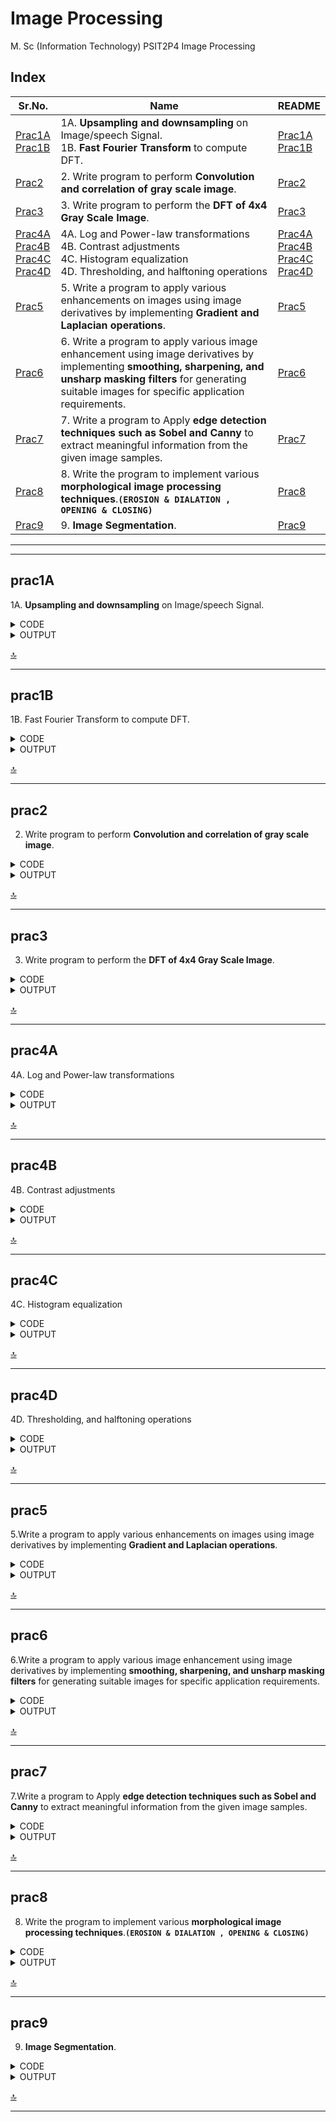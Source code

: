 # Image Processing

M. Sc (Information Technology)
PSIT2P4 Image Processing

## Index

| Sr.No. | Name | README |
|---	|---	|---	|
| [Prac1A](/MscIT/Semester%202/ImageProcessing/Practical%201/)  <br> [Prac1B](/MscIT/Semester%202/ImageProcessing/Practical%201/) | 1A. **Upsampling and downsampling** on Image/speech Signal. <br> 1B. **Fast Fourier Transform** to compute DFT. 	| [Prac1A](#prac1A) <br> [Prac1B](#prac1B) |
| [Prac2](/MscIT/Semester%202/ImageProcessing/Practical%202/) 	| 2. Write program to perform **Convolution and correlation of gray scale image**. 	| [Prac2](#prac2) 	|
|  [Prac3](/MscIT/Semester%202/ImageProcessing/Practical%203/)	|  3. Write program to perform the **DFT of 4x4 Gray Scale Image**. 	| [Prac3](#prac3) 	|
| [Prac4A](/MscIT/Semester%202/ImageProcessing/Practical%201/)  <br> [Prac4B](/MscIT/Semester%202/ImageProcessing/Practical%201/) <br> [Prac4C](/MscIT/Semester%202/ImageProcessing/Practical%201/) <br> [Prac4D](/MscIT/Semester%202/ImageProcessing/Practical%201/)	| 4A. Log and Power-law transformations <br> 4B. Contrast adjustments <br> 4C. Histogram equalization <br> 4D. Thresholding, and halftoning operations 	|  [Prac4A](#prac4A) <br> [Prac4B](#prac4B)	<br> [Prac4C](#prac4C) <br> [Prac4D](#prac4D) |
|  [Prac5](/MscIT/Semester%202/ImageProcessing/Practical%205/)	| 5. Write a program to apply various enhancements on images using image derivatives by implementing **Gradient and Laplacian operations**. 	|  [Prac5](#prac5)	|
| [Prac6](/MscIT/Semester%202/ImageProcessing/Practical%206/) 	| 6. Write a program to apply various image enhancement using image derivatives by implementing **smoothing, sharpening, and unsharp masking filters** for generating suitable images for specific application requirements. 	| [Prac6](#prac6) 	|
| [Prac7](/MscIT/Semester%202/ImageProcessing/Practical%207/) 	| 7. Write a program to Apply **edge detection techniques such as Sobel and Canny** to extract meaningful information from the given image samples. 	|  [Prac7](#prac7)	|
|  [Prac8](/MscIT/Semester%202/ImageProcessing/Practical%208/)	| 8. Write the program to implement various **morphological image processing techniques**.**`(EROSION & DIALATION , OPENING & CLOSING)`** 	| [Prac8](#prac8) 	|
|  [Prac9](/MscIT/Semester%202/ImageProcessing/Practical%209/)	| 9. **Image Segmentation**. 	| [Prac9](#prac9) 	|


******************
---------------------

## prac1A

1A. **Upsampling and downsampling** on Image/speech Signal.


<details>
<summary>CODE</summary>


```python
# Downsampling

import os 
os.sys.path 
import cv2 
import matplotlib.pyplot as plt 
import numpy as np 

img1 = cv2.imread('F:/GitHub/Practical_BscIT_MscIT_Ninad/MscIT/Semester 2/ImageProcessing/Dataset/nativeplace.jpg', 0) 
[m, n] = img1.shape 
print('Original Image Shape:', m, n) 
print('Original Image:') 
plt.imshow(img1, cmap="gray") 
f = 4
img2 = np.zeros((m//f, n//f), dtype=int)
for i in range(0, m, f): 
 for j in range(0, n, f): 
  try: 
   img2[i//f][j//f] = img1[i][j] 
  except IndexError: 
   pass 	

[a, b] = img2.shape 
print('Down Sampled Image Shape:', a, b) 
print("-----------------------")
print('Down Sampled Image:') 
plt.imshow(img2, cmap="gray")


```

```python

# Upsampling
img3 = np.zeros((m, n), dtype=int)

for i in range(0, m-1, f): 
    for j in range(0, n-1, f): 
        try:
            img3[i, j] = img2[i//f][j//f]
        except IndexError: 
            pass	

for i in range(1, m-(f-1), f): 
    for j in range(0, n-(f-1)): 
        img3[i:i+(f-1), j] = img3[i-1, j] 

for i in range(0, m-1): 
    for j in range(1, n-1, f): 
        img3[i, j:j+(f-1)] = img3[i, j-1] 

[c, d] = img3.shape 

print('Original Image Shape:', m, n)
print("-----------------------") 
print('Down Sampled Image Shape:', a, b) 
print("-----------------------") 
print('UP Sampled Image Shape:', c, d) 
print("-----------------------") 

print('Up Sampled Image:') 
plt.imshow(img3, cmap="gray")


```

</details>



<details>
<summary>OUTPUT</summary>

<img src="https://github.com/NinadKarlekar/TestRepoNK/assets/88243315/e091006b-da31-4b50-a876-47b35522faf3" width="300px"  alt ="DIP_prac1A_1">

<img src="https://github.com/NinadKarlekar/TestRepoNK/assets/88243315/409e6978-39f3-424f-89d5-b22451734957" width="400px"  alt ="DIP_prac1A_2">

<img src="https://github.com/NinadKarlekar/TestRepoNK/assets/88243315/2cedeb09-766b-4bc2-972b-9cf5c6b55ad6" width="300px"  alt ="DIP_prac1A_3">

<img src="https://github.com/NinadKarlekar/TestRepoNK/assets/88243315/fdbd751b-41d3-46b5-aa78-fac723631b32" width="400px"  alt ="DIP_prac1A_4">


</details>


[🔝](#index)

**************

## prac1B

1B. Fast Fourier Transform to compute DFT.


<details>
<summary>CODE</summary>


```python
import os 
os.sys.path 
import cv2 
import matplotlib.pyplot as plt 
import numpy as np 

# scipy.stats.signaltonoise() was deprecated in scipy 0.16.0 and removed in 1.0.0. 
import numpy as np
def signaltonoise(a, axis=0, ddof=0):
    a = np.asanyarray(a)
    m = a.mean(axis)
    sd = a.std(axis=axis, ddof=ddof)
    return np.where(sd == 0, 0, m/sd)
import numpy as np
import matplotlib.pyplot as plt
from PIL import Image

im = np.array(Image.open('F:/GitHub/Practical_BscIT_MscIT_Ninad/MscIT/Semester 2/ImageProcessing/Dataset/elephant.jpg').convert('L'))
freq = np.fft.fft2(im)
im1 = np.fft.ifft2(freq).real
snr = signaltonoise(im1, axis=None)

print('SNR for the image obtained after reconstruction = ' + str(snr))
assert(np.allclose(im, im1))

plt.figure(figsize=(20, 10))
plt.subplot(121), plt.imshow(im, cmap='gray'), plt.axis('off')
plt.title('Original Image', size=20)
plt.subplot(122), plt.imshow(im1, cmap='gray'), plt.axis('off')
plt.title('Image Obtained after Reconstruction', size=20)
plt.show()

```



</details>



<details>
<summary>OUTPUT</summary>

<img src="https://github.com/NinadKarlekar/TestRepoNK/assets/88243315/2a6b831f-212e-44c1-a0e6-b22cf5d56047" width="600px"  alt ="DIP_prac1B_1">




</details>


[🔝](#index)

**************

## prac2

2. Write program to perform **Convolution and correlation of gray scale image**.


<details>
<summary>CODE</summary>


```python
# Import libraries
import cv2
import numpy as np
import matplotlib.pyplot as plt

image = cv2.imread('F:/GitHub/Practical_BscIT_MscIT_Ninad/MscIT/Semester 2/ImageProcessing/Dataset/nativeplace.jpg')
image = cv2.cvtColor(image, cv2.COLOR_BGR2RGB)
fig, ax = plt.subplots(1, figsize=(12,8))
plt.imshow(image)

abc=np.ones((3,3))
kernel = np.ones((3, 3), np.float32) / 9
img = cv2.filter2D(image, -1, kernel)
fig, ax = plt.subplots(1,2,figsize=(10,6))
ax[0].imshow(image)
ax[1].imshow(img)

#Sharpning
kernel = np.array([[0, -1, 0],
                   [-1, 5, -1],
                   [0, -1, 0]])
img = cv2.filter2D(image, -1, kernel)
fig, ax = plt.subplots(1,2,figsize=(10,6))
ax[0].imshow(image)
ax[1].imshow(img)
```


</details>



<details>
<summary>OUTPUT</summary>

<img src="https://github.com/NinadKarlekar/TestRepoNK/assets/88243315/8fd2643f-9df2-4ce0-833e-f758900cc1b6" width="600px"  alt ="DIP_prac2_1">

<img src="https://github.com/NinadKarlekar/TestRepoNK/assets/88243315/2b019fb5-a0bf-4f92-b66e-063452c476ce" width="600px"  alt ="DIP_prac2_2">

<img src="https://github.com/NinadKarlekar/TestRepoNK/assets/88243315/8fd2643f-9df2-4ce0-833e-f758900cc1b6" width="600px"  alt ="DIP_prac2_3">


</details>


[🔝](#index)

**************

## prac3

3. Write program to perform the **DFT of 4x4 Gray Scale Image**. 


<details>
<summary>CODE</summary>


```python
#importing packages 
import numpy as np
import cv2
from matplotlib import pyplot as plt

#getting the input image and convert to grayscale 
img = cv2.imread('F:/GitHub/Practical_BscIT_MscIT_Ninad/MscIT/Semester 2/ImageProcessing/Dataset/Dog.jpg', 0)

# Transform the image to improve the speed in the Fourier transform calculation
rows, cols = img.shape
optimalRows = cv2.getOptimalDFTSize(rows)
optimalCols = cv2.getOptimalDFTSize(cols)
optimalImg = np.zeros((optimalRows, optimalCols))
optimalImg[:rows, :cols] = img

# Calculate the discrete Fourier transform
dft = cv2.dft(np.float32(optimalImg), flags=cv2.DFT_COMPLEX_OUTPUT)
dft_shift = np.fft.fftshift(dft)

# output of CV2.dft() function will be 3-D numpy array, for 2-D Output, 2D DFT as two-part complex and real part.
f_complex = dft_shift[:, :, 0] + 1j * dft_shift[:, :, 1]
f_abs = np.abs(f_complex) + 1 # lie between 1 and 1e6
f_bounded = 20 * np.log(f_abs)
f_img = 255 * f_bounded / np.max(f_bounded)
f_img = f_img.astype(np.uint8)


# Reconstruct the image using the inverse Fourier transform
i_shift = np.fft.ifftshift(dft_shift)
result = cv2.idft(i_shift)
result = cv2.magnitude(result[:, :, 0], result[:, :, 1])

# #Displaying input image, grayscale image, DFT of the Input Image 
images = [optimalImg, f_img, result]
imageTitles = ['Input image', ' DFT ', 'Reconstructed image']

for i in range(len(images)):
    plt.subplot(1, 3, i + 1)
    plt.imshow(images[i], cmap='gray')
    plt.title(imageTitles[i])
    plt.xticks([])
    plt.yticks([])
plt.show()
# for hold the Display until key press 
cv2.waitKey()
cv2.destroyAllWindows()
```



</details>



<details>
<summary>OUTPUT</summary>

<img src="https://github.com/NinadKarlekar/TestRepoNK/assets/88243315/9cd931f0-f6e0-410a-9378-084d058763f3" width="600px"  alt ="DIP_prac3_1">



</details>


[🔝](#index)

**************

## prac4A

4A. Log and Power-law transformations 


<details>
<summary>CODE</summary>


```python
import cv2
import numpy as np
import matplotlib.pyplot as plt

# Open the image.
img = cv2.imread('F:/GitHub/Practical_BscIT_MscIT_Ninad/MscIT/Semester 2/ImageProcessing/Dataset/sample.jpg')

# Apply log transform.
c = 255/(np.log(1 + np.max(img)))
log_transformed = c * np.log(1 + img)

# Specify the data type.
log_transformed = np.array(log_transformed, dtype = np.uint8)

# Save the output.
cv2.imwrite('F:/GitHub/Practical_BscIT_MscIT_Ninad/MscIT/Semester 2/ImageProcessing/Dataset/log_transformed.jpg', log_transformed)

plt.imshow(img)
plt.show()
plt.imshow(log_transformed)
plt.show()

```

```python

import cv2
import numpy as np
  
# Open the image.
img = cv2.imread('F:/GitHub/Practical_BscIT_MscIT_Ninad/MscIT/Semester 2/ImageProcessing/Dataset/sample.jpg')
plt.imshow(img)
plt.show()
# Trying 4 gamma values.
for gamma in [0.1, 0.5, 1.2, 2.2,5]:
      
    # Apply gamma correction.
    gamma_corrected = np.array(255*(img / 255) ** gamma, dtype = 'uint8')
  
    # Save edited images.
    cv2.imwrite('F:/GitHub/Practical_BscIT_MscIT_Ninad/MscIT/Semester 2/ImageProcessing/Dataset/gamma_transformed'+str(gamma)+'.jpg', gamma_corrected)

    plt.imshow(gamma_corrected)
    plt.show()
```

</details>



<details>
<summary>OUTPUT</summary>

<img src="https://github.com/NinadKarlekar/TestRepoNK/assets/88243315/50e0bfd1-b04d-45f3-b6f3-ad1124bbdcfc" width="300px"  alt ="DIP_prac4A_1">

<img src="https://github.com/NinadKarlekar/TestRepoNK/assets/88243315/a22adcbe-1222-417c-9b72-d475378a3e26" width="300px"  alt ="DIP_prac4A_2">

<img src="https://github.com/NinadKarlekar/TestRepoNK/assets/88243315/b3f52dee-90c1-4f60-93ff-4d6c9b6f83cc" width="300px"  alt ="DIP_prac4A_3">

<img src="https://github.com/NinadKarlekar/TestRepoNK/assets/88243315/1330874b-8c21-45d0-867d-2884472a831a" width="300px"  alt ="DIP_prac4A_4">

<img src="https://github.com/NinadKarlekar/TestRepoNK/assets/88243315/ac290902-7762-4426-ad30-1f3382ec4182" width="300px"  alt ="DIP_prac4A_5">

<img src="https://github.com/NinadKarlekar/TestRepoNK/assets/88243315/25698af8-f0b0-488c-bed1-99339e3bcd48" width="300px"  alt ="DIP_prac4A_6">

<img src="https://github.com/NinadKarlekar/TestRepoNK/assets/88243315/4ba08f1b-2ec9-4a87-851e-5c5e9873a0be" width="300px"  alt ="DIP_prac4A_7">

<img src="https://github.com/NinadKarlekar/TestRepoNK/assets/88243315/a6d301b9-183c-4c88-adc4-80bc73c79c7a" width="300px"  alt ="DIP_prac4A_8">


</details>


[🔝](#index)

**************

## prac4B

4B. Contrast adjustments


<details>
<summary>CODE</summary>


```python
import numpy as np
from skimage.io import imread
from skimage.color import rgb2gray
from skimage import data, img_as_float, img_as_ubyte, exposure, io, color
from PIL import Image, ImageEnhance, ImageFilter
from scipy import ndimage, misc 
import matplotlib.pyplot as pylab 
import cv2

def plot_image(image, title=""):
  pylab.title(title, size=10) 
  pylab.imshow(image) 
  pylab.axis('off')

def plot_hist(r,g,b,title=""):
   r,g,b=img_as_ubyte(r),img_as_ubyte(g),img_as_ubyte(b) 
   pylab.hist(np.array(r).ravel(),bins=256, range=(0,256),color='r',alpha=0.3) 
   pylab.hist(np.array(g).ravel(),bins=256, range=(0,256),color='g',alpha=0.3)
   pylab.hist(np.array(b).ravel(),bins=256, range=(0,256),color='b',alpha=0.3)
   pylab.xlabel('Pixel Values', size=20) 
   pylab.ylabel('Frequency',size=20)
   pylab.title(title,size=10)

im=Image.open('F:/GitHub/Practical_BscIT_MscIT_Ninad/MscIT/Semester 2/ImageProcessing/Dataset/Dog.jpg') 
im_r,im_g,im_b=im.split() 
pylab.style.use('ggplot')
pylab.figure(figsize=(15,5))
pylab.subplot(121) 
plot_image(im)
pylab.subplot(122)
plot_hist(im_r,im_g,im_b)
pylab.show()
def contrast(c):
  return 0 if c<50 else (255 if c>150 else int((255*c-22950)/48))


imc=im.point(contrast) 
im_rc,im_gc,im_bc=imc.split() 
pylab.style.use('ggplot')
pylab.figure(figsize=(15,5))
pylab.subplot(121)
plot_image(imc) 
pylab.subplot(122) 
plot_hist(im_rc,im_gc,im_bc)
pylab.yscale('log')
pylab.show()
```



</details>



<details>
<summary>OUTPUT</summary>

<img src="https://github.com/NinadKarlekar/TestRepoNK/assets/88243315/dff31b49-617a-4e85-839c-06618c1ffc06" width="600px"  alt ="DIP_prac4B_1">

<img src="https://github.com/NinadKarlekar/TestRepoNK/assets/88243315/d56f5c24-395c-47f6-b512-ed3a42c576d9" width="600px"  alt ="DIP_prac4B_2">


</details>


[🔝](#index)

**************

## prac4C

4C. Histogram equalization


<details>
<summary>CODE</summary>


```python
#Histogram equalization
import cv2
from matplotlib import pyplot as plt
img = cv2.imread('F:/GitHub/Practical_BscIT_MscIT_Ninad/MscIT/Semester 2/ImageProcessing/Dataset/Dog.jpg',0)

hist = cv2.calcHist([img],[0],None,[256],[0,256])
eq = cv2.equalizeHist(img)
cdf = hist.cumsum()
cdfnmhist = cdf * hist.max()/ cdf.max()
histeq = cv2.calcHist([eq],[0],None,[256],[0,256])
cdfeq = histeq.cumsum()
cdfnmhisteq = cdfeq * histeq.max()/ cdf.max()
plt.subplot(221), plt.imshow(img,'gray')
plt.subplot(222), plt.plot(hist), plt.plot(cdfnmhist)
plt.subplot(223), plt.imshow(eq,'gray')
plt.subplot(224), plt.plot(histeq), plt.plot(cdfnmhisteq)
plt.xlim([0,256])

```



</details>



<details>
<summary>OUTPUT</summary>

<img src="https://github.com/NinadKarlekar/TestRepoNK/assets/88243315/934c0ac1-a761-47df-8e76-13ae0731168f" width="600px"  alt ="DIP_prac4C_1">




</details>


[🔝](#index)

**************

## prac4D

4D. Thresholding, and halftoning operations 


<details>
<summary>CODE</summary>


```python
#4D. Thresholding, and halftoning operations 
import cv2 as cv
import numpy as np
from matplotlib import pyplot as plt
img = cv.imread('F:/GitHub/Practical_BscIT_MscIT_Ninad/MscIT/Semester 2/ImageProcessing/Dataset/sunflower.jpg',0)
ret,thresh1 = cv.threshold(img,127,255,cv.THRESH_BINARY)
ret,thresh2 = cv.threshold(img,127,255,cv.THRESH_BINARY_INV)
ret,thresh3 = cv.threshold(img,127,255,cv.THRESH_TRUNC)
ret,thresh4 = cv.threshold(img,127,255,cv.THRESH_TOZERO)
ret,thresh5 = cv.threshold(img,127,255,cv.THRESH_TOZERO_INV)
titles = ['Original Image','BINARY','BINARY_INV','TRUNC','TOZERO','TOZERO_INV']
images = [img, thresh1, thresh2, thresh3, thresh4, thresh5]
for i in range(6):
    plt.subplot(2,3,i+1),plt.imshow(images[i],'gray',vmin=0,vmax=255)
    plt.title(titles[i])
    plt.xticks([]),plt.yticks([])
plt.show()
```



</details>



<details>
<summary>OUTPUT</summary>

<img src="https://github.com/NinadKarlekar/TestRepoNK/assets/88243315/1a7c14ef-0c99-442c-a0c4-55e19a367fbf" width="600px"  alt ="DIP_prac4D_1">




</details>


[🔝](#index)

**************

## prac5

5.Write a program to apply various enhancements on images using image derivatives by implementing **Gradient and Laplacian operations**. 


<details>
<summary>CODE</summary>


```python
import numpy as np
from scipy import signal, misc, ndimage
from skimage import filters, feature, img_as_float 
from skimage.io import imread
from skimage.color import rgb2gray 
from PIL import Image, ImageFilter 
import matplotlib.pylab as pylab
from skimage.transform import rescale

def plot_image(image, title=""):
 pylab.title(title, size=20),
 pylab.imshow(image) 
 pylab.axis('off')
def plot_hist(r,g,b,title=""):
   r,g,b=img_as_ubyte(r),img_as_ubyte(g),img_as_ubyte(b) 
   pylab.hist(np.array(r).ravel(),bins=256, range=(0,256),color='r',alpha=0.3) 
   pylab.hist(np.array(g).ravel(),bins=256, range=(0,256),color='g',alpha=0.3)
   pylab.hist(np.array(b).ravel(),bins=256, range=(0,256),color='b',alpha=0.3)
   pylab.xlabel('Pixel Values', size=20) 
   pylab.ylabel('Frequency',size=20)
   pylab.title(title,size=10)
ker_x=[[-1,1]]
ker_y=[[-1],[1]] 
im=rgb2gray(imread('F:/GitHub/Practical_BscIT_MscIT_Ninad/MscIT/Semester 2/ImageProcessing/Dataset/sunflower.jpg')) 
im_x=signal.convolve2d(im,ker_x,mode='same') 
im_y=signal.convolve2d(im,ker_y,mode='same')
im_mag=np.sqrt(im_x**2+im_y**2) 
im_dir=np.arctan(im_y/im_x)
pylab.gray() 
pylab.figure(figsize=(30,20))
pylab.subplot(231)
plot_image(im,'Original') 
pylab.subplot(232) 
plot_image(im_x,'Gradian_x') 
pylab.subplot(233) 
plot_image(im_y,'Grad+y') 
pylab.subplot(234)
plot_image(im_mag,'||grad||') 
pylab.subplot(235) 
plot_image(im_dir, r'$\theta$') 
pylab.subplot(236)
pylab.plot(range(im.shape[1]), im[0,:], 'b-', label=r'$f(x,y)|_{x=0}$', linewidth=5)
pylab.plot(range(im.shape[1]), im_x[0,:], 'r-', label=r'$grad_x (f(x,y))|_{x=0}$') 
pylab.title(r'$grad_x (f(x,y))|_{x=0}$',size=30)
pylab.legend(prop={'size':20}) 
pylab.show()
```

```python
#LAPLACIAN
ker_laplacian=[[0,-1,0],
[-1,4,-1],
[0,-1,0]]
im=rgb2gray(imread('F:/GitHub/Practical_BscIT_MscIT_Ninad/MscIT/Semester 2/ImageProcessing/Dataset/sunflower.jpg')) 
im1=np.clip(signal.convolve2d(im, ker_laplacian, mode='same'),0,1) 
pylab.gray()
pylab.figure(figsize=(20,10)) 
pylab.subplot(121)
plot_image(im, 'Original')
pylab.subplot(122)
plot_image(im1,'laplacian Convolved') 
pylab.show()

```

</details>



<details>
<summary>OUTPUT</summary>

<img src="https://github.com/NinadKarlekar/TestRepoNK/assets/88243315/17b6e6b1-7584-41b8-a46f-4d31ccbfb8cf" width="600px"  alt ="DIP_prac5_1">

<img src="https://github.com/NinadKarlekar/TestRepoNK/assets/88243315/acab5f97-16b6-4871-9498-563c41a7c817" width="600px"  alt ="DIP_prac5_2">


</details>


[🔝](#index)

**************

## prac6

6.Write a program to apply various image enhancement using image derivatives by implementing **smoothing, sharpening, and unsharp masking filters** for generating suitable images for specific application requirements. 


<details>
<summary>CODE</summary>


```python
import numpy as np
from scipy import signal, misc, ndimage
from skimage import filters, feature, img_as_float 
from skimage.io import imread
from skimage.color import rgb2gray 
from PIL import Image, ImageFilter 
import matplotlib.pylab as pylab
from skimage.transform import rescale

def plot_hist(r,g,b,title=""):
   r,g,b=img_as_ubyte(r),img_as_ubyte(g),img_as_ubyte(b) 
   pylab.hist(np.array(r).ravel(),bins=256, range=(0,256),color='r',alpha=0.3) 
   pylab.hist(np.array(g).ravel(),bins=256, range=(0,256),color='g',alpha=0.3)
   pylab.hist(np.array(b).ravel(),bins=256, range=(0,256),color='b',alpha=0.3)
   pylab.xlabel('Pixel Values', size=20) 
   pylab.ylabel('Frequency',size=20)
   pylab.title(title,size=10)

def plot_image(image, title=""):
  pylab.title(title, size=10)
  pylab.imshow(image) 
  pylab.axis('off')

# sharpening of images
from skimage.filters import laplace 
im=rgb2gray(imread('F:/GitHub/Practical_BscIT_MscIT_Ninad/MscIT/Semester 2/ImageProcessing/Dataset/sunflower.jpg')) 
im1=np.clip(laplace(im)+im,0,1) 
pylab.figure(figsize=(10,15))
pylab.subplot(121), plot_image(im, 'Original Image') 
pylab.subplot(122), plot_image(im1,'Sharpened Image') 
pylab.tight_layout()
pylab.show()

```


</details>



<details>
<summary>OUTPUT</summary>

<img src="https://github.com/NinadKarlekar/TestRepoNK/assets/88243315/3c35b047-8b53-4819-87ac-9213fedc74d9" width="600px"  alt ="DIP_prac6_1">


</details>


[🔝](#index)

**************

## prac7

7.Write a program to Apply **edge detection techniques such as Sobel and Canny** to extract meaningful information from the given image samples. 


<details>
<summary>CODE</summary>


```python
import numpy as np
from scipy import signal, misc, ndimage
from skimage import filters, feature, img_as_float 
from skimage.io import imread
from skimage.color import rgb2gray 
from PIL import Image, ImageFilter 
import matplotlib.pylab as pylab
from skimage.transform import rescale

def plot_image(image, title=""):
  pylab.title(title, size=10)
  pylab.imshow(image) 
  pylab.axis('off')

def plot_hist(r,g,b,title=""):
   r,g,b=img_as_ubyte(r),img_as_ubyte(g),img_as_ubyte(b) 
   pylab.hist(np.array(r).ravel(),bins=256, range=(0,256),color='r',alpha=0.3) 
   pylab.hist(np.array(g).ravel(),bins=256, range=(0,256),color='g',alpha=0.3)
   pylab.hist(np.array(b).ravel(),bins=256, range=(0,256),color='b',alpha=0.3)
   pylab.xlabel('Pixel Values', size=20) 
   pylab.ylabel('Frequency',size=20)
   pylab.title(title,size=10)


# Edge Detectors with scikit-image-Prewitt, roberts, sobel, scharr, laplace 
im=Image.open('F:/GitHub/Practical_BscIT_MscIT_Ninad/MscIT/Semester 2/ImageProcessing/Dataset/sunflower.jpg').convert('L')
im = img_as_float(im)  # convert to floating point dtype
pylab.gray() 
pylab.figure(figsize=(15,15))
pylab.subplot(3,2,1), plot_image(im,'Original Image') 
edges=filters.roberts(im)
pylab.subplot(3,2,2), plot_image(edges,'Roberts')

edges=filters.scharr(im)
pylab.subplot(3,2,3), plot_image(edges,'Scharr')

edges=filters.sobel(im)
pylab.subplot(3,2,4), plot_image(edges,'Sobel')

edges=filters.prewitt(im)
pylab.subplot(3,2,5), plot_image(edges,'Prewitt')

edges=np.clip(filters.laplace(im), 0,1) 
pylab.subplot(3,2,6), plot_image(edges,'Laplace') 
pylab.subplots_adjust(wspace=0.1,hspace=0.1) 
pylab.show()

```

```python
#SOBEL
im = Image.open('F:/GitHub/Practical_BscIT_MscIT_Ninad/MscIT/Semester 2/ImageProcessing/Dataset/sunflower.jpg').convert('L') 
im_array = np.array(im)
pylab.gray()
pylab.figure(figsize=(15,15)) 
pylab.subplot(2,2,1), plot_image(im,'Original')
pylab.subplot(2,2,2) 
edges_x=filters.sobel_h(im_array) 
plot_image(np.clip(edges_x,0,1),'sobel_x')

pylab.subplot(2,2,3) 
edges_y=filters.sobel_v(im_array) 
plot_image(np.clip(edges_y,0,1),'Sobel_y')

pylab.subplot(2,2,4) 
edges=filters.sobel(im_array) 
plot_image(np.clip(edges,0,1),'Sobel')

pylab.subplots_adjust(wspace=0.1,hspace=0.1)
pylab.show()

```

```python
#CANNY
import matplotlib.pyplot as plt 
from scipy import ndimage as ndi
from skimage.util import random_noise 
from skimage import feature

# Generate noisy image of a square
image = np.zeros((128, 128), dtype=float) 
image[32:-32, 32:-32] = 1

image = ndi.rotate(image, 15, mode='constant') 
image = ndi.gaussian_filter(image, 4)
image = random_noise(image, mode='speckle', mean=0.05)

# Compute the Canny filter for two values of sigma 
edges1 = feature.canny(image)
edges2 = feature.canny(image, sigma=3)

# display results
fig, ax = plt.subplots(nrows=1, ncols=3, figsize=(8, 3))

ax[0].imshow(image, cmap='gray') 
ax[0].set_title('noisy image', fontsize=10)

ax[1].imshow(edges1, cmap='gray') 
ax[1].set_title(r'Canny filter, $\sigma=1$', fontsize=10)

ax[2].imshow(edges2, cmap='gray') 
ax[2].set_title(r'Canny filter, $\sigma=3$', fontsize=10)

for a in ax: 
    a.axis('off')
fig.tight_layout() 
plt.show()

```

</details>



<details>
<summary>OUTPUT</summary>

<img src="https://github.com/NinadKarlekar/TestRepoNK/assets/88243315/67f15e6b-2ad2-4736-8150-a71aaf0f3520" width="600px"  alt ="DIP_prac7_1">

<img src="https://github.com/NinadKarlekar/TestRepoNK/assets/88243315/b241b5e8-73d2-46f6-9e66-8bab252c4f3b" width="600px"  alt ="DIP_prac7_2">

<img src="https://github.com/NinadKarlekar/TestRepoNK/assets/88243315/3184f134-e572-4208-9aad-701796bce436" width="600px"  alt ="DIP_prac7_3">


</details>


[🔝](#index)

**************

## prac8

8. Write the program to implement various **morphological image processing techniques**.**`(EROSION & DIALATION , OPENING & CLOSING)`**


<details>
<summary>CODE</summary>


```python
import cv2
import numpy as np
from matplotlib import pyplot as plt 

# For colab
# from google.colab.patches import cv2_imshow 

%matplotlib inline

from matplotlib import pyplot as plt
img = cv2.imread('F:/GitHub/Practical_BscIT_MscIT_Ninad/MscIT/Semester 2/ImageProcessing/Dataset/411525.jpg', 0) 
ret, bw_img = cv2.threshold(img, 127, 255, cv2.THRESH_BINARY)
  
# converting to its binary form
bw = cv2.threshold(img, 127, 255, cv2.THRESH_BINARY)
 
kernel = np.ones((5, 5), np.uint8)
img_erosion = cv2.erode(img, kernel,iterations=1)
img_dilation = cv2.dilate(img, kernel,iterations=1)
  
plt.figure(figsize=(5,5))
plt.imshow(img,cmap="gray")
plt.axis('off')
plt.title("ORIGINAL IMAGE")
plt.show()

plt.figure(figsize=(5,5))
plt.imshow(img_erosion,)
plt.axis('off')
plt.title("EROSION")
plt.show()

plt.figure(figsize=(5,5))
plt.imshow(img_dilation,cmap="gray")
plt.axis('off')
plt.title("DILATION")
plt.show()
cv2.waitKey(0)

```

```python
#Image opening and closing

from skimage.morphology import binary_opening, binary_closing, binary_erosion, binary_dilation, disk 
from skimage.color import rgb2gray 
from skimage.io import imread
from PIL import Image, ImageFilter 
import matplotlib.pylab as pylab
from skimage.transform import rescale
import numpy as np
from scipy import signal, misc, ndimage
from skimage import filters, feature, img_as_float

def plot_image(image, title=""):
  pylab.title(title, size=10)
  pylab.imshow(image) 
  pylab.axis('off')


im = rgb2gray(imread('F:/GitHub/Practical_BscIT_MscIT_Ninad/MscIT/Semester 2/ImageProcessing/Dataset/circles1.jpg'))
im[im <= 0.5] = 0
im[im > 0.5] = 1 
pylab.gray() 
pylab.figure(figsize=(20,10))
pylab.subplot(1,3,1), plot_image(im, 'original') 
im1 = binary_opening(im, disk(6))
pylab.subplot(1,3,2), plot_image(im1, 'opening with disk size ' + str(10))
im1 = binary_closing(im, disk(6))
pylab.subplot(1,3,3), plot_image(im1, 'closing with disk size ' + str(6)) 
pylab.show()

```

</details>



<details>
<summary>OUTPUT</summary>

<img src="https://github.com/NinadKarlekar/TestRepoNK/assets/88243315/a527c438-68a2-48a3-a97e-2b801b67631a" width="600px"  alt ="DIP_prac8_1">

<img src="https://github.com/NinadKarlekar/TestRepoNK/assets/88243315/ec29b2c8-a4db-4992-8f48-e75b5d151b48" width="600px"  alt ="DIP_prac8_2">

<img src="https://github.com/NinadKarlekar/TestRepoNK/assets/88243315/23aa626e-ede4-42d2-8d45-90175cc7268e" width="600px"  alt ="DIP_prac8_3">

<img src="https://github.com/NinadKarlekar/TestRepoNK/assets/88243315/35ea21f2-d715-49e0-9d79-d248ed6064f6" width="600px"  alt ="DIP_prac8_4">


</details>


[🔝](#index)

**************

## prac9

9. **Image Segmentation**.

<details>
<summary>CODE</summary>


```python
#Loading original image
import numpy as np
import cv2
from matplotlib import pyplot as plt
img = cv2.imread('F:/GitHub/Practical_BscIT_MscIT_Ninad/MscIT/Semester 2/ImageProcessing/Dataset/Original_img_segmentation.png')
img=cv2.cvtColor(img,cv2.COLOR_BGR2RGB)
plt.figure(figsize=(8,8))
plt.imshow(img,cmap="gray")
plt.axis('off')
plt.title("Original Image")
plt.show()

#Converting to gray scale
gray = cv2.cvtColor(img, cv2.COLOR_BGR2GRAY)
plt.figure(figsize=(8,8))
plt.imshow(gray,cmap="gray")
plt.axis('off')
plt.title("GrayScale Image")
plt.show()

#Converting to binary inverted image
ret, thresh = cv2.threshold(gray, 0, 255,cv2.THRESH_BINARY_INV +cv2.THRESH_OTSU)
plt.figure(figsize=(8,8))
plt.imshow(thresh,cmap="gray")
plt.axis('off')
plt.title("Threshold Image")
plt.show()

#Segmenting the images
kernel = np.ones((3, 3), np.uint8)
closing = cv2.morphologyEx(thresh, cv2.MORPH_CLOSE,kernel, iterations = 15)
bg = cv2.dilate(closing, kernel, iterations = 1)
dist_transform = cv2.distanceTransform(closing, cv2.DIST_L2, 0)
ret, fg = cv2.threshold(dist_transform, 0.02*dist_transform.max(), 255, 0)
#cv2.imshow('image', fg)
plt.figure(figsize=(8,8))
plt.imshow(fg,cmap="gray")
plt.axis('off')
plt.title("Segmented Image")
plt.show()


#Final code
plt.figure(figsize=(10,10))

plt.subplot(2,2,1)
plt.axis('off')
plt.title("Original Image")
plt.imshow(img,cmap="gray")

plt.subplot(2,2,2)
plt.imshow(gray,cmap="gray")
plt.axis('off')
plt.title("GrayScale Image")

plt.subplot(2,2,3)
plt.imshow(thresh,cmap="gray")
plt.axis('off')
plt.title("Threshold Image")

plt.subplot(2,2,4)
plt.imshow(fg,cmap="gray")
plt.axis('off')
plt.title("Segmented Image")

plt.show()

```



</details>



<details>
<summary>OUTPUT</summary>

<img src="https://github.com/NinadKarlekar/TestRepoNK/assets/88243315/cb87a2d5-4b62-4953-8c75-90d568de7233" width="600px"  alt ="DIP_prac9_1">

<img src="https://github.com/NinadKarlekar/TestRepoNK/assets/88243315/09c45a55-9395-4091-bfa1-bfc7e56ddfbc" width="600px"  alt ="DIP_prac9_2">

<img src="https://github.com/NinadKarlekar/TestRepoNK/assets/88243315/1cc9f584-8e4c-4c64-ad72-c0b7364cb9af" width="600px"  alt ="DIP_prac9_3">

<img src="https://github.com/NinadKarlekar/TestRepoNK/assets/88243315/8cd098bf-e249-4dc2-81bd-c20a02c10ca8" width="600px"  alt ="DIP_prac9_4">

<img src="https://github.com/NinadKarlekar/TestRepoNK/assets/88243315/98a5d366-e1a9-4b96-a917-dbc618b0cd58" width="600px"  alt ="DIP_prac9_5">


</details>

[🔝](#index)

**************